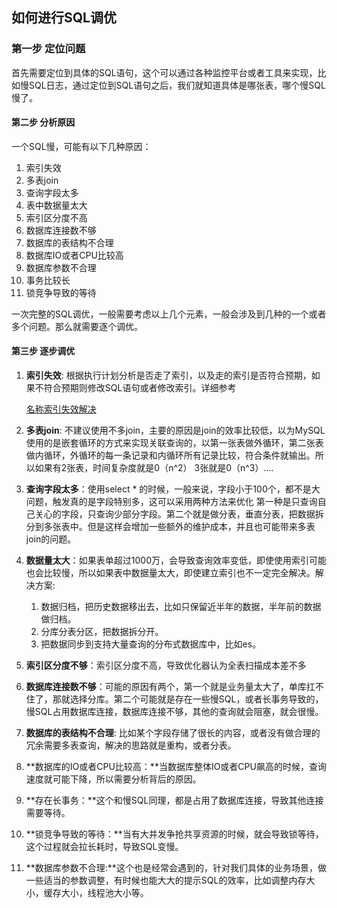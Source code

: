 ## 如何进行SQL调优

### 第一步 定位问题

首先需要定位到具体的SQL语句，这个可以通过各种监控平台或者工具来实现，比如慢SQL日志，通过定位到SQL语句之后，我们就知道具体是哪张表，哪个慢SQL慢了。

#### 第二步 分析原因

一个SQL慢，可能有以下几种原因：

1. 索引失效
2. 多表join
3. 查询字段太多
4. 表中数据量太大
5. 索引区分度不高
6. 数据库连接数不够
7. 数据库的表结构不合理
8. 数据库IO或者CPU比较高
9. 数据库参数不合理
10. 事务比较长
11. 锁竞争导致的等待

一次完整的SQL调优，一般需要考虑以上几个元素，一般会涉及到几种的一个或者多个问题。那么就需要逐个调优。

#### 第三步 逐步调优

1. **索引失效**: 根据执行计划分析是否走了索引，以及走的索引是否符合预期，如果不符合预期则修改SQL语句或者修改索引。详细参考

   [名称索引失效解决](https://niokbuok.github.io/blog/%E7%B4%A2%E5%BC%95%E5%A4%B1%E6%95%88%E6%8E%92%E6%9F%A5/)

2. **多表join**: 不建议使用不多join，主要的原因是join的效率比较低，以为MySQL使用的是嵌套循环的方式来实现关联查询的，以第一张表做外循环，第二张表做内循环，外循环的每一条记录和内循环所有记录比较，符合条件就输出。所以如果有2张表，时间复杂度就是0（n^2） 3张就是0（n^3）....

3. **查询字段太多**：使用select * 的时候，一般来说，字段小于100个，都不是大问题，触发真的是字段特别多，这可以采用两种方法来优化 第一种是只查询自己关心的字段，只查询少部分字段。第二个就是做分表，垂直分表，把数据拆分到多张表中。但是这样会增加一些额外的维护成本，并且也可能带来多表join的问题。

4. **数据量太大**：如果表单超过1000万，会导致查询效率变低，即使使用索引可能也会比较慢，所以如果表中数据量太大，即使建立索引也不一定完全解决。解决方案:

   1. 数据归档，把历史数据移出去，比如只保留近半年的数据，半年前的数据做归档。
   2. 分库分表分区，把数据拆分开。
   3. 把数据同步到支持大量查询的分布式数据库中，比如es。

5. **索引区分度不够**：索引区分度不高，导致优化器认为全表扫描成本差不多

6. **数据库连接数不够**：可能的原因有两个，第一个就是业务量太大了，单库扛不住了，那就选择分库。第二个可能就是存在一些慢SQL，或者长事务导致的，慢SQL占用数据库连接，数据库连接不够，其他的查询就会阻塞，就会很慢。

7. **数据库的表结构不合理**: 比如某个字段存储了很长的内容，或者没有做合理的冗余需要多表查询，解决的思路就是重构，或者分表。

8. **数据库的IO或者CPU比较高：**当数据库整体IO或者CPU飙高的时候，查询速度就可能下降，所以需要分析背后的原因。

9. **存在长事务：**这个和慢SQL同理，都是占用了数据库连接，导致其他连接需要等待。

10. **锁竞争导致的等待：**当有大并发争抢共享资源的时候，就会导致锁等待，这个过程就会拉长耗时，导致SQL变慢。

11. **数据库参数不合理:**这个也是经常会遇到的，针对我们具体的业务场景，做一些适当的参数调整，有时候也能大大的提示SQL的效率，比如调整内存大小，缓存大小，线程池大小等。
